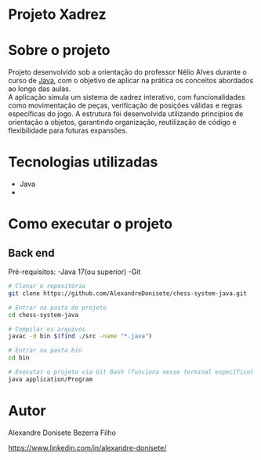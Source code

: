 # Projeto Xadrez

# Sobre o projeto
Projeto desenvolvido sob a orientação do professor Nélio Alves durante o curso de [Java](https://www.udemy.com/course/java-curso-completo/?couponCode=25BBPMXACCAGE1), com o objetivo de aplicar na prática os conceitos abordados ao longo das aulas.  
A aplicação simula um sistema de xadrez interativo, com funcionalidades como movimentação de peças, verificação de posições válidas e regras específicas do jogo. A estrutura foi desenvolvida utilizando princípios de orientação a objetos, garantindo organização, reutilização de código e flexibilidade para futuras expansões.

# Tecnologias utilizadas
- Java
- 
# Como executar o projeto

## Back end
Pré-requisitos: 
-Java 17(ou superior)
-Git

```bash
# Clonar o repositório
git clone https://github.com/AlexandreDonisete/chess-system-java.git

# Entrar na pasta do projeto
cd chess-system-java

# Compilar os arquivos
javac -d bin $(find ./src -name "*.java")

# Entrar na pasta bin
cd bin

# Executar o projeto via Git Bash (funciona nesse terminal específico)
java application/Program

```

# Autor

Alexandre Donisete Bezerra Filho

https://www.linkedin.com/in/alexandre-donisete/
